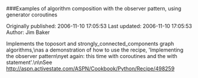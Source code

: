 ###Examples of algorithm composition with the observer pattern, using generator coroutines

Originally published: 2006-11-10 17:05:53
Last updated: 2006-11-10 17:05:53
Author: Jim Baker

Implements the toposort and strongly_connected_components graph algorithms,\nas a demonstration of how to use the recipe, 'Implementing the observer pattern\nyet again: this time with coroutines and the with statement'.\n\nSee http://aspn.activestate.com/ASPN/Cookbook/Python/Recipe/498259